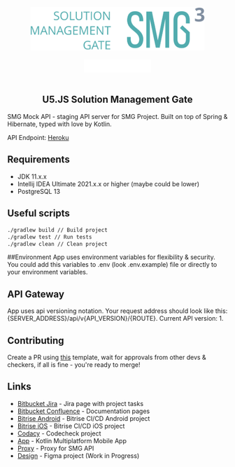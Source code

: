 <br/>
<div align="center">
  <img src="docs/images/smg_logo.png" height="100px"/>
</div>
<br/>
<div align="center">
  <img src="docs/images/itechart_logo.png" height="30px"/>
</div>
<br/>
<div align="center">
  <h2>U5.JS Solution Management Gate</h2>
</div>
SMG Mock API - staging API server for SMG Project. Built on top of Spring & Hibernate, typed with love by Kotlin. 

API Endpoint: [Heroku](https://smg-api-staging.herokuapp.com)

## Requirements
- JDK 11.x.x
- Intellij IDEA Ultimate 2021.x.x or higher (maybe could be lower)
- PostgreSQL 13

## Useful scripts
    ./gradlew build // Build project
    ./gradlew test // Run tests
    ./gradlew clean // Clean project

##Environment
App uses environment variables for flexibility & security. You could add this variables to .env (look .env.example) file or directly to your environment variables.

## API Gateway 
App uses api versioning notation. Your request address should look like this: {SERVER_ADDRESS}/api/v{API_VERSION}/{ROUTE}. Current API version: 1.
  
## Contributing
Create a PR using [this](docs/pull_request_template.md) template, wait for approvals from other devs & checkers, if all is fine - you're ready to merge!

## Links
- [Bitbucket Jira](https://itechart-smg.atlassian.net) - Jira page with project tasks
- [Bitbucket Confluence](https://itechart-smg.atlassian.net/wiki/spaces/SMG/pages/65785/SMG+App+Architecture) - Documentation pages
- [Bitrise Android](https://app.bitrise.io/app/f005ca26c0884ad6#/builds) - Bitrise CI/CD Android project
- [Bitrise iOS](https://app.bitrise.io/app/39af897e63f33a72#/builds ) - Bitrise CI/CD iOS project
- [Codacy](https://app.codacy.com/gh/TheLonelyAstronaut/ITA-SMG-App/dashboard?branch=dev) - Codecheck project
- [App](https://github.com/TheLonelyAstronaut/ITA-SMG-App) - Kotlin Multiplatform Mobile App
- [Proxy](https://github.com/TheLonelyAstronaut/ITA-SMG-Proxy) - Proxy for SMG API
- [Design](https://www.figma.com/file/eEsJ0WJqG5xRczdYtMr7BG/iTA-SMG-Mobile) - Figma project (Work in Progress)
